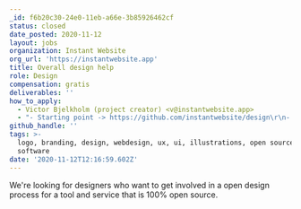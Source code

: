 ```yaml
---
_id: f6b20c30-24e0-11eb-a66e-3b85926462cf
status: closed
date_posted: 2020-11-12
layout: jobs
organization: Instant Website
org_url: 'https://instantwebsite.app'
title: Overall design help
role: Design
compensation: gratis
deliverables: ''
how_to_apply:
  - Victor Bjelkholm (project creator) <v@instantwebsite.app>
  - "- Starting point -> https://github.com/instantwebsite/design\r\n- Open Issues -> https://github.com/instantwebsite/design/issues"
github_handle: ''
tags: >-
  logo, branding, design, webdesign, ux, ui, illustrations, open source, free
  software
date: '2020-11-12T12:16:59.602Z'
---
```

We're looking for designers who want to get involved in a open design process for a tool and service that is 100% open source.
